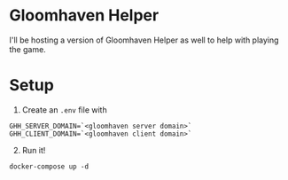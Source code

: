 # Gloomhaven Helper
I'll be hosting a version of Gloomhaven Helper as well to help with playing the game.

# Setup
1. Create an `.env` file with
```
GHH_SERVER_DOMAIN=`<gloomhaven server domain>`
GHH_CLIENT_DOMAIN=`<gloomhaven client domain>`
```

2. Run it!
```
docker-compose up -d
```
